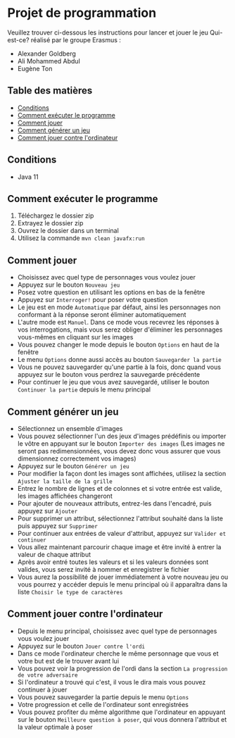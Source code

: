 # Projet de programmation
Veuillez trouver ci-dessous les instructions pour lancer et jouer le jeu Qui-est-ce? réalisé par le groupe Erasmus :
* Alexander Goldberg
* Ali Mohammed Abdul
* Eugène Ton

## Table des matières
* [Conditions](#conditions)
* [Comment exécuter le programme](#comment-exécuter-le-programme)
* [Comment jouer](#comment-jouer)
* [Comment générer un jeu](#comment-générer-un-jeu)
* [Comment jouer contre l'ordinateur](#comment-jouer-contre-l'ordinateur)

## Conditions
- Java 11

## Comment exécuter le programme
1. Téléchargez le dossier zip
2. Extrayez le dossier zip
3. Ouvrez le dossier dans un terminal
4. Utilisez la commande `mvn clean javafx:run`

## Comment jouer
- Choisissez avec quel type de personnages vous voulez jouer
- Appuyez sur le bouton `Nouveau jeu`
- Posez votre question en utilisant les options en bas de la fenêtre
- Appuyez sur `Interroger!` pour poser votre question
- Le jeu est en mode `Automatique` par défaut, ainsi les personnages non conformant à la réponse seront éliminer automatiquement
- L'autre mode est `Manuel`. Dans ce mode vous recevrez les réponses à vos interrogations, mais vous serez obliger d'éliminer les personnages vous-mêmes en cliquant sur les images
- Vous pouvez changer le mode depuis le bouton `Options` en haut de la fenêtre
- Le menu `Options` donne aussi accès au bouton `Sauvegarder la partie`
- Vous ne pouvez sauvegarder qu'une partie à la fois, donc quand vous appuyez sur le bouton vous perdrez la sauvegarde précédente
- Pour continuer le jeu que vous avez sauvegardé, utiliser le bouton `Continuer la partie` depuis le menu principal

## Comment générer un jeu
- Sélectionnez un ensemble d'images
- Vous pouvez sélectionner l'un des jeux d'images prédéfinis ou importer le vôtre en appuyant sur le bouton `Importer des images` (Les images ne seront pas redimensionnées, vous devez donc vous assurer que vous dimensionnez correctement vos images)
- Appuyez sur le bouton `Générer un jeu`
- Pour modifier la façon dont les images sont affichées, utilisez la section `Ajuster la taille de la grille`
- Entrez le nombre de lignes et de colonnes et si votre entrée est valide, les images affichées changeront
- Pour ajouter de nouveaux attributs, entrez-les dans l'encadré, puis appuyez sur `Ajouter`
- Pour supprimer un attribut, sélectionnez l'attribut souhaité dans la liste puis appuyez sur `Supprimer`
- Pour continuer aux entrées de valeur d'attribut, appuyez sur `Valider et continuer`
- Vous allez maintenant parcourir chaque image et être invité à entrer la valeur de chaque attribut
- Après avoir entré toutes les valeurs et si les valeurs données sont valides, vous serez invité à nommer et enregistrer le fichier
- Vous aurez la possibilité de jouer immédiatement à votre nouveau jeu ou vous pourrez y accéder depuis le menu principal où il apparaîtra dans la liste `Choisir le type de caractères`

## Comment jouer contre l'ordinateur
- Depuis le menu principal, choisissez avec quel type de personnages vous voulez jouer
- Appuyez sur le bouton `Jouer contre l'ordi`
- Dans ce mode l'ordinateur cherche le même personnage que vous et votre but est de le trouver avant lui
- Vous pouvez voir la progression de l'ordi dans la section `La progression de votre adversaire`
- Si l'ordinateur a trouvé qui c'est, il vous le dira mais vous pouvez continuer à jouer
- Vous pouvez sauvegarder la partie depuis le menu `Options`
- Votre progression et celle de l'ordinateur sont enregistrées
- Vous pouvez profiter du même algorithme que l'ordinateur en appuyant sur le bouton `Meilleure question à poser`, qui vous donnera l'attribut et la valeur optimale à poser

